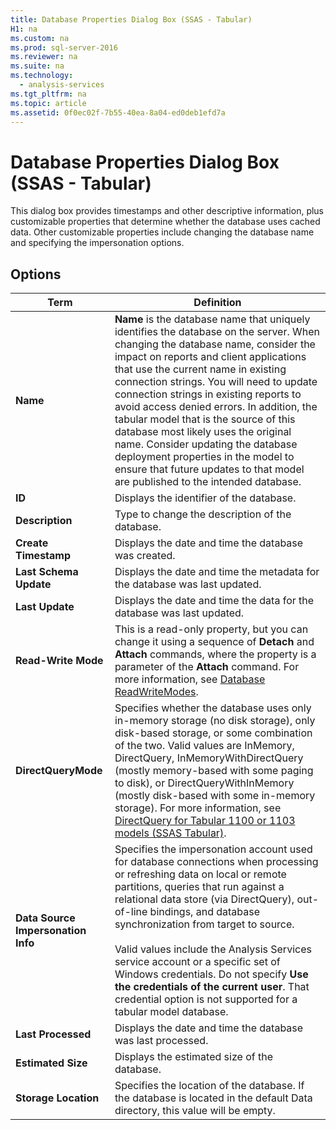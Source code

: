 ```yaml
---
title: Database Properties Dialog Box (SSAS - Tabular)
H1: na
ms.custom: na
ms.prod: sql-server-2016
ms.reviewer: na
ms.suite: na
ms.technology: 
  - analysis-services
ms.tgt_pltfrm: na
ms.topic: article
ms.assetid: 0f0ec02f-7b55-40ea-8a04-ed0deb1efd7a
---
```

# Database Properties Dialog Box (SSAS - Tabular)
  This dialog box provides timestamps and other descriptive information, plus customizable properties that determine whether the database uses cached data. Other customizable properties include changing the database name and specifying the impersonation options.  
  
## Options  
  
|Term|Definition|  
|----------|----------------|  
|**Name**|**Name** is the database name that uniquely identifies the database on the server. When changing the database name, consider the impact on reports and client applications that use the current name in existing connection strings. You will need to update connection strings in existing reports to avoid access denied errors. In addition, the tabular model that is the source of this database most likely uses the original name. Consider updating the database deployment properties in the model to ensure that future updates to that model are published to the intended database.|  
|**ID**|Displays the identifier of the database.|  
|**Description**|Type to change the description of the database.|  
|**Create Timestamp**|Displays the date and time the database was created.|  
|**Last Schema Update**|Displays the date and time the metadata for the database was last updated.|  
|**Last Update**|Displays the date and time the data for the database was last updated.|  
|**Read\-Write Mode**|This is a read\-only property, but you can change it using a sequence of **Detach** and **Attach** commands, where the property is a parameter of the **Attach** command. For more information, see [Database ReadWriteModes](../../Topics/TopicNameNotContainA/Database-ReadWriteModes.md).|  
|**DirectQueryMode**|Specifies whether the database uses only in\-memory storage \(no disk storage\), only disk\-based storage, or some combination of the two. Valid values are InMemory, DirectQuery, InMemoryWithDirectQuery \(mostly memory\-based with some paging to disk\), or DirectQueryWithInMemory \(mostly disk\-based with some in\-memory storage\). For more information, see [DirectQuery for Tabular 1100 or 1103 models &#40;SSAS Tabular&#41;](../../Topics/TopicNameNotContainA/DirectQuery-for-Tabular-1100-or-1103-models--SSAS-Tabular-.md).|  
|**Data Source Impersonation Info**|Specifies the impersonation account used for database connections when processing or refreshing data on local or remote partitions, queries that run against a relational data store \(via DirectQuery\), out\-of\-line bindings, and database synchronization from target to source.<br /><br /> Valid values include the Analysis Services service account or a specific set of Windows credentials. Do not specify **Use the credentials of the current user**. That credential option is not supported for a tabular model database.|  
|**Last Processed**|Displays the date and time the database was last processed.|  
|**Estimated Size**|Displays the estimated size of the database.|  
|**Storage Location**|Specifies the location of the database. If the database is located in the default Data directory, this value will be empty.|  
  
  